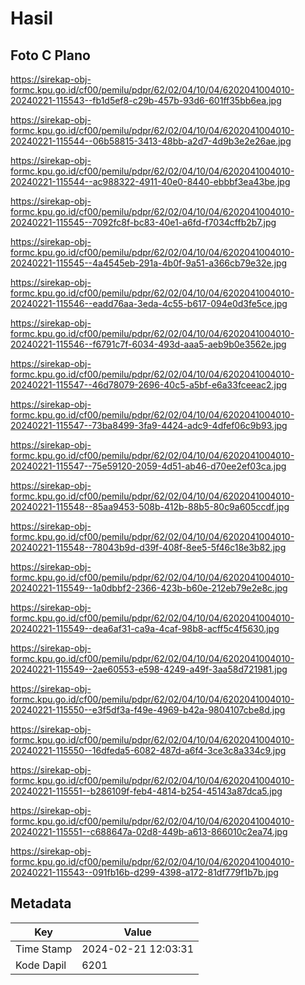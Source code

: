 # Hasil

## Foto C Plano

https://sirekap-obj-formc.kpu.go.id/cf00/pemilu/pdpr/62/02/04/10/04/6202041004010-20240221-115543--fb1d5ef8-c29b-457b-93d6-601ff35bb6ea.jpg

https://sirekap-obj-formc.kpu.go.id/cf00/pemilu/pdpr/62/02/04/10/04/6202041004010-20240221-115544--06b58815-3413-48bb-a2d7-4d9b3e2e26ae.jpg

https://sirekap-obj-formc.kpu.go.id/cf00/pemilu/pdpr/62/02/04/10/04/6202041004010-20240221-115544--ac988322-4911-40e0-8440-ebbbf3ea43be.jpg

https://sirekap-obj-formc.kpu.go.id/cf00/pemilu/pdpr/62/02/04/10/04/6202041004010-20240221-115545--7092fc8f-bc83-40e1-a6fd-f7034cffb2b7.jpg

https://sirekap-obj-formc.kpu.go.id/cf00/pemilu/pdpr/62/02/04/10/04/6202041004010-20240221-115545--4a4545eb-291a-4b0f-9a51-a366cb79e32e.jpg

https://sirekap-obj-formc.kpu.go.id/cf00/pemilu/pdpr/62/02/04/10/04/6202041004010-20240221-115546--eadd76aa-3eda-4c55-b617-094e0d3fe5ce.jpg

https://sirekap-obj-formc.kpu.go.id/cf00/pemilu/pdpr/62/02/04/10/04/6202041004010-20240221-115546--f6791c7f-6034-493d-aaa5-aeb9b0e3562e.jpg

https://sirekap-obj-formc.kpu.go.id/cf00/pemilu/pdpr/62/02/04/10/04/6202041004010-20240221-115547--46d78079-2696-40c5-a5bf-e6a33fceeac2.jpg

https://sirekap-obj-formc.kpu.go.id/cf00/pemilu/pdpr/62/02/04/10/04/6202041004010-20240221-115547--73ba8499-3fa9-4424-adc9-4dfef06c9b93.jpg

https://sirekap-obj-formc.kpu.go.id/cf00/pemilu/pdpr/62/02/04/10/04/6202041004010-20240221-115547--75e59120-2059-4d51-ab46-d70ee2ef03ca.jpg

https://sirekap-obj-formc.kpu.go.id/cf00/pemilu/pdpr/62/02/04/10/04/6202041004010-20240221-115548--85aa9453-508b-412b-88b5-80c9a605ccdf.jpg

https://sirekap-obj-formc.kpu.go.id/cf00/pemilu/pdpr/62/02/04/10/04/6202041004010-20240221-115548--78043b9d-d39f-408f-8ee5-5f46c18e3b82.jpg

https://sirekap-obj-formc.kpu.go.id/cf00/pemilu/pdpr/62/02/04/10/04/6202041004010-20240221-115549--1a0dbbf2-2366-423b-b60e-212eb79e2e8c.jpg

https://sirekap-obj-formc.kpu.go.id/cf00/pemilu/pdpr/62/02/04/10/04/6202041004010-20240221-115549--dea6af31-ca9a-4caf-98b8-acff5c4f5630.jpg

https://sirekap-obj-formc.kpu.go.id/cf00/pemilu/pdpr/62/02/04/10/04/6202041004010-20240221-115549--2ae60553-e598-4249-a49f-3aa58d721981.jpg

https://sirekap-obj-formc.kpu.go.id/cf00/pemilu/pdpr/62/02/04/10/04/6202041004010-20240221-115550--e3f5df3a-f49e-4969-b42a-9804107cbe8d.jpg

https://sirekap-obj-formc.kpu.go.id/cf00/pemilu/pdpr/62/02/04/10/04/6202041004010-20240221-115550--16dfeda5-6082-487d-a6f4-3ce3c8a334c9.jpg

https://sirekap-obj-formc.kpu.go.id/cf00/pemilu/pdpr/62/02/04/10/04/6202041004010-20240221-115551--b286109f-feb4-4814-b254-45143a87dca5.jpg

https://sirekap-obj-formc.kpu.go.id/cf00/pemilu/pdpr/62/02/04/10/04/6202041004010-20240221-115551--c688647a-02d8-449b-a613-866010c2ea74.jpg

https://sirekap-obj-formc.kpu.go.id/cf00/pemilu/pdpr/62/02/04/10/04/6202041004010-20240221-115543--091fb16b-d299-4398-a172-81df779f1b7b.jpg


## Metadata

| Key        | Value               |
| ---------- | ------------------- |
| Time Stamp | 2024-02-21 12:03:31 |
| Kode Dapil | 6201                |



